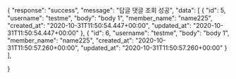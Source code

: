 {
  "response": "success",
  "message": "답글 댓글 조회 성공",
  "data": [
    {
      "id": 5,
      "username": "testme",
      "body": "body 1",
      "member_name": "name225",
      "created_at": "2020-10-31T11:50:54.447+00:00",
      "updated_at": "2020-10-31T11:50:54.447+00:00"
    },
    {
      "id": 6,
      "username": "testme",
      "body": "body 1",
      "member_name": "name225",
      "created_at": "2020-10-31T11:50:57.260+00:00",
      "updated_at": "2020-10-31T11:50:57.260+00:00"
    }
  ],
  
}